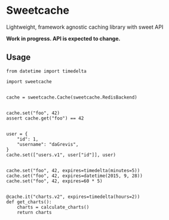 # Sweetcache

Lightweight, framework agnostic caching library with sweet API

**Work in progress. API is expected to change.**

## Usage

~~~
from datetime import timedelta

import sweetcache


cache = sweetcache.Cache(sweetcache.RedisBackend)


cache.set("foo", 42)
assert cache.get("foo") == 42


user = {
    "id": 1,
    "username": "daGrevis",
}
cache.set(["users.v1", user["id"]], user)


cache.set("foo", 42, expires=timedelta(minutes=5))
cache.set("foo", 42, expires=datetime(2015, 9, 28))
cache.set("foo", 42, expires=60 * 5)


@cache.it("charts.v2", expires=timedelta(hours=2))
def get_charts():
    charts = calculate_charts()
    return charts
~~~
